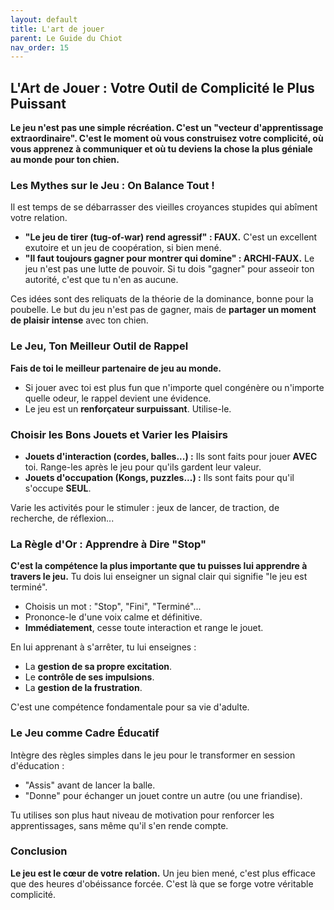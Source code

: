 ```yaml
---
layout: default
title: L'art de jouer
parent: Le Guide du Chiot
nav_order: 15
---
```


## **L'Art de Jouer : Votre Outil de Complicité le Plus Puissant**

**Le jeu n'est pas une simple récréation. C'est un "vecteur d'apprentissage extraordinaire". C'est le moment où vous construisez votre complicité, où vous apprenez à communiquer et où tu deviens la chose la plus géniale au monde pour ton chien.**

### **Les Mythes sur le Jeu : On Balance Tout !**

Il est temps de se débarrasser des vieilles croyances stupides qui abîment votre relation.
- **"Le jeu de tirer (tug-of-war) rend agressif" : FAUX.** C'est un excellent exutoire et un jeu de coopération, si bien mené.
- **"Il faut toujours gagner pour montrer qui domine" : ARCHI-FAUX.** Le jeu n'est pas une lutte de pouvoir. Si tu dois "gagner" pour asseoir ton autorité, c'est que tu n'en as aucune.

Ces idées sont des reliquats de la théorie de la dominance, bonne pour la poubelle. Le but du jeu n'est pas de gagner, mais de **partager un moment de plaisir intense** avec ton chien.

### **Le Jeu, Ton Meilleur Outil de Rappel**

**Fais de toi le meilleur partenaire de jeu au monde.**
- Si jouer avec toi est plus fun que n'importe quel congénère ou n'importe quelle odeur, le rappel devient une évidence.
- Le jeu est un **renforçateur surpuissant**. Utilise-le.

### **Choisir les Bons Jouets et Varier les Plaisirs**

- **Jouets d'interaction (cordes, balles...) :** Ils sont faits pour jouer **AVEC** toi. Range-les après le jeu pour qu'ils gardent leur valeur.
- **Jouets d'occupation (Kongs, puzzles...) :** Ils sont faits pour qu'il s'occupe **SEUL**.

Varie les activités pour le stimuler : jeux de lancer, de traction, de recherche, de réflexion...

### **La Règle d'Or : Apprendre à Dire "Stop"**

**C'est la compétence la plus importante que tu puisses lui apprendre à travers le jeu.** Tu dois lui enseigner un signal clair qui signifie "le jeu est terminé".
- Choisis un mot : "Stop", "Fini", "Terminé"...
- Prononce-le d'une voix calme et définitive.
- **Immédiatement**, cesse toute interaction et range le jouet.

En lui apprenant à s'arrêter, tu lui enseignes :
- La **gestion de sa propre excitation**.
- Le **contrôle de ses impulsions**.
- La **gestion de la frustration**.

C'est une compétence fondamentale pour sa vie d'adulte.

### **Le Jeu comme Cadre Éducatif**

Intègre des règles simples dans le jeu pour le transformer en session d'éducation :
- "Assis" avant de lancer la balle.
- "Donne" pour échanger un jouet contre un autre (ou une friandise).

Tu utilises son plus haut niveau de motivation pour renforcer les apprentissages, sans même qu'il s'en rende compte.

### **Conclusion**

**Le jeu est le cœur de votre relation.** Un jeu bien mené, c'est plus efficace que des heures d'obéissance forcée. C'est là que se forge votre véritable complicité. 